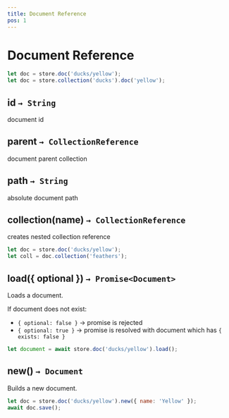 ```yaml
---
title: Document Reference
pos: 1
---
```


# Document Reference

``` javascript
let doc = store.doc('ducks/yellow');
let doc = store.collection('ducks').doc('yellow');
```


## id `→ String`

document id


## parent `→ CollectionReference`

document parent collection


## path `→ String`

absolute document path


## collection(name) `→ CollectionReference`

creates nested collection reference

``` javascript
let doc = store.doc('ducks/yellow');
let coll = doc.collection('feathers');
```


## load({ optional }) `→ Promise<Document>`

Loads a document.

If document does not exist:

* `{ optional: false }` → promise is rejected
* `{ optional: true }` → promise is resolved with document which has `{ exists: false }`

``` javascript
let document = await store.doc('ducks/yellow').load();
```


## new() `→ Document`

Builds a new document.

``` javascript
let doc = store.doc('ducks/yellow').new({ name: 'Yellow' });
await doc.save();
```
